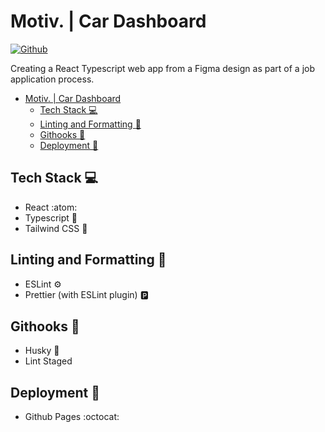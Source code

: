 # Motiv. | Car Dashboard

[![Github][github-pages-badge]][github-pages]

Creating a React Typescript web app from a Figma design as part of a job application process.

- [Motiv. | Car Dashboard](#motiv--car-dashboard)
  - [Tech Stack :computer:](#tech-stack-computer)
  - [Linting and Formatting :art:](#linting-and-formatting-art)
  - [Githooks :wrench:](#githooks-wrench)
  - [Deployment :rocket:](#deployment-rocket)


## Tech Stack :computer:

- React :atom:
- Typescript :blue_book:
- Tailwind CSS :art:

## Linting and Formatting :art:

- ESLint :gear:
- Prettier (with ESLint plugin) :parking:

## Githooks :wrench:

- Husky :dog:
- Lint Staged

## Deployment :rocket:

- Github Pages :octocat:

<!-- References -->
[github-pages-badge]: https://img.shields.io/badge/Motiv.-view%20live%20app-blueviolet?style=for-the-badge&logo=github

[github-pages]: https://moharamfatema.github.io/car-dashboard/
